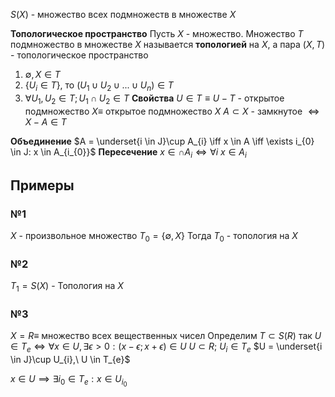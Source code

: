 
$S(X)$ - множество всех подмножеств в множестве $X$

**Топологическое пространство**
Пусть $X$ - множество.
Множество $T$ подмножество в множестве $X$ называется **топологией** на $X$, а пара $(X, T)$ - топологическое пространство
1. $\emptyset, X \in T$
2. $\{ U_i\in T \}$, то $(U_1 \cup U_2 \cup ... \cup U_n) \in  T$
3. $\forall U_{1}, U_{2} \in T; U_{1} \cap U_{2} \in T$
**Свойства**
$U \in T \equiv U - T$ - открытое подмножество $X \equiv$ открытое подмножество $X$ 
$A\subset X$ - замкнутое $\iff X-A\in T$ 

**Объединение**
	$A = \underset{i \in J}\cup A_{i} \iff x \in A \iff \exists i_{0} \in J: x \in A_{i_{0}}$
**Пересечение**
	$x \in \cap A_{i} \iff \forall i \ x \in A_{i}$
## Примеры
### №1
$X$ - произвольное множество
$T_{0} = \left\{\emptyset, X\right\}$
Тогда $T_0$ - топология на $X$

### №2
$T_1=S(X)$ - Топология на $X$

### №3
$X = R \equiv$ множество всех вещественных чисел
Определим $T \subset S(R)$ так $U \in T_{e} \iff \forall x \in U, \exists \epsilon \gt 0: \left(x - \epsilon; x + \epsilon\right) \in U$
$U \subset R;\ U_{i} \in T_{e}$
$U = \underset{i \in J}\cup U_{i},\ U \in T_{e}$

$x \in U \implies \exists i_0 \in T_e: x \in U_{i_0}$

